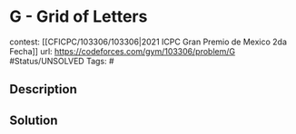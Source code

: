 # G - Grid of Letters

contest: [[CFICPC/103306/103306|2021 ICPC Gran Premio de Mexico 2da Fecha]]
url: https://codeforces.com/gym/103306/problem/G
#Status/UNSOLVED
Tags: #

## Description

## Solution


